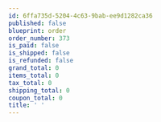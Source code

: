 ```yaml
---
id: 6ffa735d-5204-4c63-9bab-ee9d1282ca36
published: false
blueprint: order
order_number: 373
is_paid: false
is_shipped: false
is_refunded: false
grand_total: 0
items_total: 0
tax_total: 0
shipping_total: 0
coupon_total: 0
title: ' '
---
```

